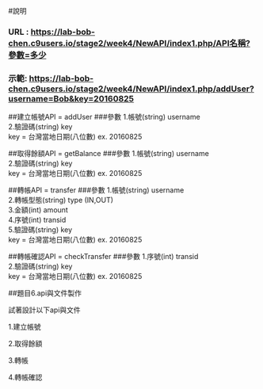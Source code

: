 #說明

### URL : https://lab-bob-chen.c9users.io/stage2/week4/NewAPI/index1.php/API名稱?參數=多少
### 示範: https://lab-bob-chen.c9users.io/stage2/week4/NewAPI/index1.php/addUser?username=Bob&key=20160825

##建立帳號API = addUser
###參數
1.帳號(string) username <br>
2.驗證碼(string) key<br>
	key = 台灣當地日期(八位數) ex. 20160825

##取得餘額API = getBalance
###參數
1.帳號(string) username<br>
2.驗證碼(string) key<br>
	key = 台灣當地日期(八位數) ex. 20160825

##轉帳API = transfer
###參數
1.帳號(string) username<br>
2.轉帳型態(string) type (IN,OUT)<br>
3.金額(int) amount<br>
4.序號(int) transid<br>
5.驗證碼(string) key<br>
	key = 台灣當地日期(八位數) ex. 20160825

##轉帳確認API = checkTransfer
###參數
1.序號(int) transid<br>
2.驗證碼(string) key<br>
	key = 台灣當地日期(八位數) ex. 20160825


##題目6.api與文件製作

試著設計以下api與文件

1.建立帳號

2.取得餘額

3.轉帳

4.轉帳確認


